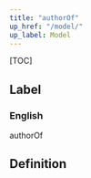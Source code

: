 ```yaml
---
title: "authorOf"
up_href: "/model/"
up_label: Model
---
```


[TOC]

## Label

### English
authorOf


## Definition



    
